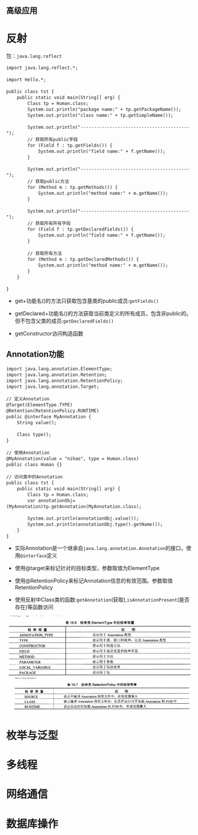 高级应用
-----------------------
# 反射
包：`java.lang.reflect`

````
import java.lang.reflect.*;

import Hello.*;

public class tst {
	public static void main(String[] arg) {
		Class tp = Human.class;
		System.out.println("package name:" + tp.getPackageName());
		System.out.println("class name:" + tp.getSimpleName());

		System.out.println("-----------------------------------------");
		// 获取所有public字段
		for (Field f : tp.getFields()) {
			System.out.println("field name:" + f.getName());
		}

		System.out.println("-----------------------------------------");
		// 获取public方法
		for (Method m : tp.getMethods()) {
			System.out.println("method name:" + m.getName());
		}

		System.out.println("-----------------------------------------");
		// 获取所有所有字段
		for (Field f : tp.getDeclaredFields()) {
			System.out.println("field name:" + f.getName());
		}

		// 获取所有方法
		for (Method m : tp.getDeclaredMethods()) {
			System.out.println("method name:" + m.getName());
		}
	}

}
````

* get+功能名()的方法只获取包含基类的public成员:`getFields()`

* getDeclared+功能名()的方法获取当前类定义的所有成员，包含非public的。但不包含父类的成员:`getDeclaredFields()`

* getConstructor访问构造函数

## Annotation功能
````
import java.lang.annotation.ElementType;
import java.lang.annotation.Retention;
import java.lang.annotation.RetentionPolicy;
import java.lang.annotation.Target;

// 定义Annotation
@Target(ElementType.TYPE)
@Retention(RetentionPolicy.RUNTIME)
public @interface MyAnnotation {
	String value();
	
	Class type();
}

// 使用Annotation
@MyAnnotation(value = "nihao", type = Human.class)
public class Human {}

// 访问类中的Annotation
public class tst {
	public static void main(String[] arg) {
		Class tp = Human.class;
		var annotationObj= (MyAnnotation)tp.getAnnotation(MyAnnotation.class);
		
		System.out.println(annotationObj.value());
		System.out.println(annotationObj.type().getName());
	}
}
````
* 实际Annotation是一个继承自`java.lang.annotation.Annotation`的接口，使用`@interface`定义

* 使用@target来标记针对的目标类型，参数取值为ElementType

* 使用@RetentionPolicy来标记Annotation信息的有效范围。参数取值RetentionPolicy

* 使用反射中Class类的函数:`getAnnotation`(获取),`isAnnotationPresent`(是否存在)等函数访问   


![](image/ElementType.png)
![](image/RetentionPolicy.png)

# 枚举与泛型
# 多线程
# 网络通信
# 数据库操作